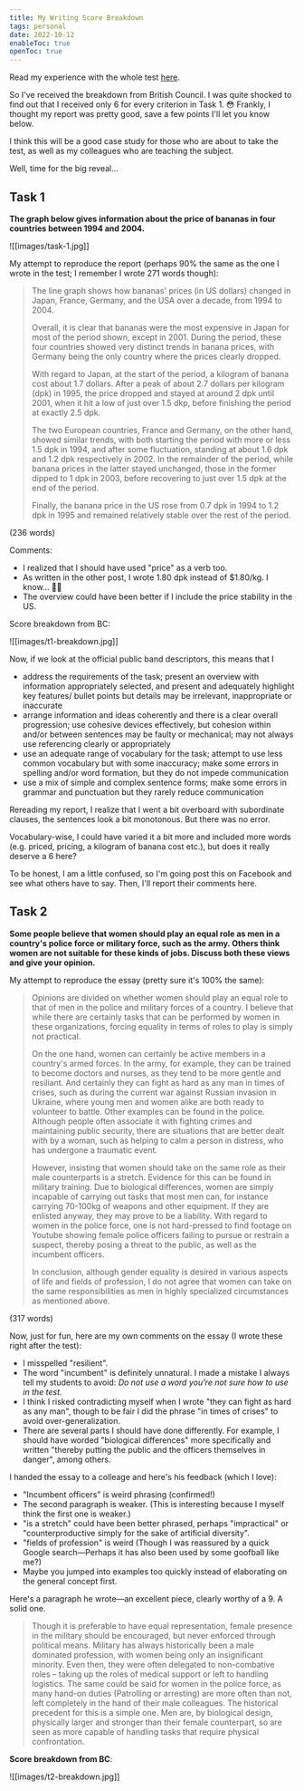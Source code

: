 ```yaml
---
title: My Writing Score Breakdown
tags: personal
date: 2022-10-12
enableToc: true
openToc: true
---
```


Read my experience with the whole test [here](/m/ielts.md).

So I've received the breakdown from British Council. I was quite shocked to find out that I received only 6 for every criterion in Task 1. 😳 Frankly, I thought my report was pretty good, save a few points I'll let you know below.

I think this will be a good case study for those who are about to take the test, as well as my colleagues who are teaching the subject.

Well, time for the big reveal...

## Task 1

**The graph below gives information about the price of bananas in four countries between 1994 and 2004.**

![[images/task-1.jpg]]

My attempt to reproduce the report (perhaps 90% the same as the one I wrote in the test; I remember I wrote 271 words though):

> The line graph shows how bananas' prices (in US dollars) changed in Japan, France, Germany, and the USA over a decade, from 1994 to 2004.
>
> Overall, it is clear that bananas were the most expensive in Japan for most of the period shown, except in 2001. During the period, these four countries showed very distinct trends in banana prices, with Germany being the only country where the prices clearly dropped.
>
> With regard to Japan, at the start of the period, a kilogram of banana cost about 1.7 dollars. After a peak of about 2.7 dollars per kilogram (dpk) in 1995, the price dropped and stayed at around 2 dpk until 2001, when it hit a low of just over 1.5 dkp, before finishing the period at exactly 2.5 dpk.
>
> The two European countries, France and Germany, on the other hand, showed similar trends, with both starting the period with more or less 1.5 dpk in 1994, and after some fluctuation, standing at about 1.6 dpk and 1.2 dpk respectively in 2002. In the remainder of the period, while banana prices in the latter stayed unchanged, those in the former dipped to 1 dpk in 2003, before recovering to just over 1.5 dpk at the end of the period.
>
> Finally, the banana price in the US rose from 0.7 dpk in 1994 to 1.2 dpk in 1995 and remained relatively stable over the rest of the period.

(236 words)

Comments:

- I realized that I should have used "price" as a verb too.
- As written in the other post, I wrote 1.80 dpk instead of $1.80/kg. I know... 🤦‍♀️
- The overview could have been better if I include the price stability in the US.

Score breakdown from BC:

![[images/t1-breakdown.jpg]]

Now, if we look at the official public band descriptors, this means that I

- address the requirements of the task; present an overview with information appropriately selected, and present and adequately highlight key features/ bullet points but details may be irrelevant, inappropriate or inaccurate
- arrange information and ideas coherently and there is a clear overall progression; use cohesive devices effectively, but cohesion within and/or between sentences may be faulty or mechanical; may not always use referencing clearly or appropriately
- use an adequate range of vocabulary for the task; attempt to use less common vocabulary but with some inaccuracy; make some errors in spelling and/or word formation, but they do not impede communication
- use a mix of simple and complex sentence forms; make some errors in grammar and punctuation but they rarely reduce communication

Rereading my report, I realize that I went a bit overboard with subordinate clauses, the sentences look a bit monotonous. But there was no error.

Vocabulary-wise, I could have varied it a bit more and included more words (e.g. priced, pricing, a kilogram of banana cost etc.), but does it really deserve a 6 here?

To be honest, I am a little confused, so I'm going post this on Facebook and see what others have to say. Then, I'll report their comments here.

## Task 2

**Some people believe that women should play an equal role as men in a country's police force or military force, such as the army. Others think women are not suitable for these kinds of jobs. Discuss both these views and give your opinion.**

My attempt to reproduce the essay (pretty sure it's 100% the same):

> Opinions are divided on whether women should play an equal role to that of men in the police and military forces of a country. I believe that while there are certainly tasks that can be performed by women in these organizations, forcing equality in terms of roles to play is simply not practical.
>
> On the one hand, women can certainly be active members in a country's armed forces. In the army, for example, they can be trained to become doctors and nurses, as they tend to be more gentle and resiliant. And certainly they can fight as hard as any man in times of crises, such as during the current war against Russian invasion in Ukraine, where young men and women alike are both ready to volunteer to battle. Other examples can be found in the police. Although people often associate it with fighting crimes and maintaining public security, there are situations that are better dealt with by a woman, such as helping to calm a person in distress, who has undergone a traumatic event.
>
> However, insisting that women should take on the same role as their male counterparts is a stretch. Evidence for this can be found in military training. Due to biological differences, women are simply incapable of carrying out tasks that most men can, for instance carrying 70-100kg of weapons and other equipment. If they are enlisted anyway, they may prove to be a liability. With regard to women in the police force, one is not hard-pressed to find footage on Youtube showing female police officers failing to pursue or restrain a suspect, thereby posing a threat to the public, as well as the incumbent officers.
>
> In conclusion, although gender equality is desired in various aspects of life and fields of profession, I do not agree that women can take on the same responsibilities as men in highly specialized circumstances as mentioned above.

(317 words)

Now, just for fun, here are my own comments on the essay (I wrote these right after the test):

- I misspelled "resilient".
- The word "incumbent" is definitely unnatural. I made a mistake I always tell my students to avoid: _Do not use a word you're not sure how to use in the test._
- I think I risked contradicting myself when I wrote "they can fight as hard as any man", though to be fair I did the phrase "in times of crises" to avoid over-generalization.
- There are several parts I should have done differently. For example, I should have worded "biological differences" more specifically and written "thereby putting the public and the officers themselves in danger", among others.

I handed the essay to a colleage and here's his feedback (which I love):

- "Incumbent officers" is weird phrasing (confirmed!)
- The second paragraph is weaker. (This is interesting because I myself think the first one is weaker.)
- "is a stretch" could have been better phrased, perhaps "impractical" or "counterproductive simply for the sake of artificial diversity".
- "fields of profession" is weird (Though I was reassured by a quick Google search—Perhaps it has also been used by some goofball like me?)
- Maybe you jumped into examples too quickly instead of elaborating on the general concept first.

Here's a paragraph he wrote—an excellent piece, clearly worthy of a 9. A solid one.

> Though it is preferable to have equal representation, female presence in the military should be encouraged, but never enforced through political means. Military has always historically been a male dominated profession, with women being only an insignificant minority. Even then, they were often delegated to non-combative roles – taking up the roles of medical support or left to handling logistics. The same could be said for women in the police force, as many hand-on duties (Patrolling or arresting) are more often than not, left completely in the hand of their male colleagues. The historical precedent for this is a simple one. Men are, by biological design, physically larger and stronger than their female counterpart, so are seen as more capable of handling tasks that require physical confrontation.

**Score breakdown from BC**:

![[images/t2-breakdown.jpg]]
